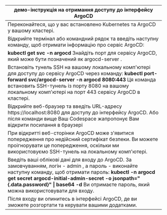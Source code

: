 | демо-інструкція на отримання доступу до інтерфейсу ArgoCD                                                                                                                                                                                                                                                          |
|--------------------------------------------------------------------------------------------------------------------------------------------------------------------------------------------------------------------------------------------------------------------------------------------------------------------|
| Переконайтеся, що у вас встановлено Kubernetes та ArgoCD у вашому кластері.                                                                                                                                                                                                                                        |
| Відкрийте термінал або командний рядок та введіть наступну команду, щоб отримати інформацію про сервіс ArgoCD:                                                                                                                                                                                                     |
| **kubectl get svc -n argocd** Знайдіть порт для сервісу ArgoCD, який може бути позначений як  argocd-server .                                                                                                                                                                                                      |
| Встановіть тунель SSH на вашому локальному комп'ютері для доступу до сервісу ArgoCD через команду: **kubectl port-forward svc/argocd-server -n argocd 8080:443** Ця команда встановить SSH-тунель із порту 8080 на вашому локальному комп'ютері на порт 443 сервісу ArgoCD в кластері.                             |
| Відкрийте веб-браузер та введіть URL-адресу  https://localhost:8080 для доступу до інтерфейсу ArgoCD. Або після команди вище Ваш Codespace жапропонує Вам відкрити посилання в браузері                                                                                                                            |
| При відкритті веб-сторінки ArgoCD може з'явитися попередження про недійсний сертифікат безпеки. Ви можете проігнорувати це попередження, оскільки ми використовуємо SSH-тунель на локальному комп'ютері.                                                                                                           |
| Введіть ваші облікові дані для входу до ArgoCD. За замовчуванням, логін -  admin , а пароль - виконайте наступну команду, щоб отримати пароль: **kubectl -n argocd get secret argocd-initial-admin-secret -o jsonpath="{.data.password}" \| base64 -d** Ви отримаєте пароль, який можна використовувати для входу. |
| Після входу ви опинитесь в інтерфейсі ArgoCD, де ви зможете розгортати та керувати вашими додатками.                                                                                                                                                                                                               |
